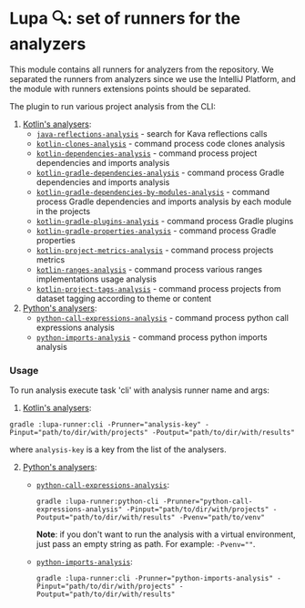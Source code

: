 # Lupa 🔍: set of runners for the analyzers

This module contains all runners for analyzers from the repository. 
We separated the runners from analyzers since we use the IntelliJ Platform, and the module 
with runners extensions points should be separated.

The plugin to run various project analysis from the CLI:
1. [Kotlin's analysers](./src/main/kotlin/org/jetbrains/research/lupa/kotlinAnalysis):
    * [```java-reflections-analysis```](./src/main/kotlin/org/jetbrains/research/lupa/kotlinAnalysis/JavaReflectionsFunctionsAnalysisRunner.kt) - search for Kava reflections calls
    * [```kotlin-clones-analysis```](./src/main/kotlin/org/jetbrains/research/lupa/kotlinAnalysis/KotlinClonesAnalysisRunner.kt) - command process code clones analysis
    * [```kotlin-dependencies-analysis```](./src/main/kotlin/org/jetbrains/research/lupa/kotlinAnalysis/KotlinDependenciesAnalysisRunner.kt) - command process project dependencies and imports analysis
    * [```kotlin-gradle-dependencies-analysis```](./src/main/kotlin/org/jetbrains/research/lupa/kotlinAnalysis/KotlinGradleDependenciesAnalysisRunner.kt) - command process Gradle dependencies and imports analysis
    * [```kotlin-gradle-dependencies-by-modules-analysis```](./src/main/kotlin/org/jetbrains/research/lupa/kotlinAnalysis/KotlinGradleDependenciesByModulesAnalysisRunner.kt) - command process Gradle dependencies and imports analysis by each module in the projects
    * [```kotlin-gradle-plugins-analysis```](./src/main/kotlin/org/jetbrains/research/lupa/kotlinAnalysis/KotlinGradlePluginsAnalysisRunner.kt) - command process Gradle plugins 
    * [```kotlin-gradle-properties-analysis```](./src/main/kotlin/org/jetbrains/research/lupa/kotlinAnalysis/KotlinGradlePropertiesAnalysisRunner.kt) - command process Gradle properties 
    * [```kotlin-project-metrics-analysis```](./src/main/kotlin/org/jetbrains/research/lupa/kotlinAnalysis/KotlinProjectMetricsAnalysisAnalysisRunner.kt) - command process projects metrics
    * [```kotlin-ranges-analysis```](./src/main/kotlin/org/jetbrains/research/lupa/kotlinAnalysis/KotlinRangesAnalysisRunner.kt) - command process various ranges implementations usage analysis
    * [```kotlin-project-tags-analysis```](./src/main/kotlin/org/jetbrains/research/lupa/kotlinAnalysis/ProjectsTaggingRunner.kt) - command process projects from dataset tagging according to theme or content
2. [Python's analysers](./src/main/kotlin/org/jetbrains/research/lupa/pythonAnalysis):
    * [```python-call-expressions-analysis```](./src/main/kotlin/org/jetbrains/research/lupa/pythonAnalysis/PythonCallExpressionsAnalysisRunner.kt) - command process python call expressions analysis
    * [```python-imports-analysis```](./src/main/kotlin/org/jetbrains/research/lupa/pythonAnalysis/PythonImportsAnalysisRunner.kt) - command process python imports analysis

### Usage

[comment]: <> (TODO: maybe reorganize this section)

To run analysis execute task 'cli' with analysis runner name and args:

1. [Kotlin's analysers](./src/main/kotlin/org/jetbrains/research/lupa/kotlinAnalysis):
``` 
gradle :lupa-runner:cli -Prunner="analysis-key" -Pinput="path/to/dir/with/projects" -Poutput="path/to/dir/with/results"
```

where `analysis-key` is a key from the list of the analysers.

2. [Python's analysers](./src/main/kotlin/org/jetbrains/research/lupa/pythonAnalysis):
    * [```python-call-expressions-analysis```](./src/main/kotlin/org/jetbrains/research/lupa/pythonAnalysis/PythonCallExpressionsAnalysisRunner.kt):
        ``` 
        gradle :lupa-runner:python-cli -Prunner="python-call-expressions-analysis" -Pinput="path/to/dir/with/projects" -Poutput="path/to/dir/with/results" -Pvenv="path/to/venv"
        ```
      **Note**: if you don't want to run the analysis with a virtual environment, just pass an empty string as path. For example: `-Pvenv=""`.

    * [```python-imports-analysis```](./src/main/kotlin/org/jetbrains/research/lupa/pythonAnalysis/PythonImportsAnalysisRunner.kt):
        ``` 
        gradle :lupa-runner:cli -Prunner="python-imports-analysis" -Pinput="path/to/dir/with/projects" -Poutput="path/to/dir/with/results"
        ```

